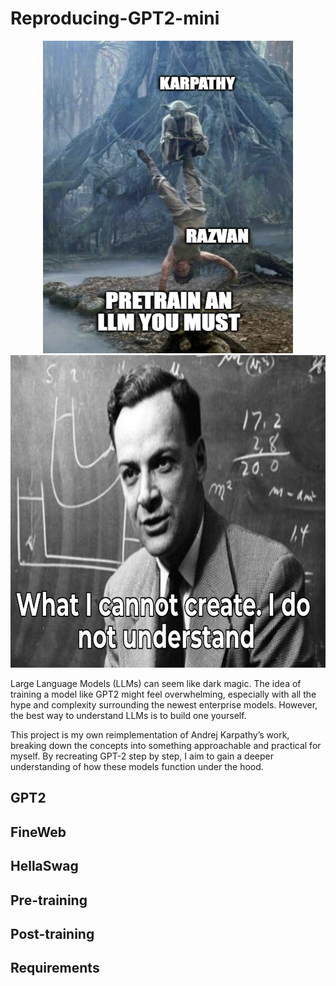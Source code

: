 # Reproducing-GPT2-mini

<p align="center">
    <img src="assets/joke.png" alt="trainAnLLM" width="400" height="500">
    <img src="assets/understand.png" alt="understand" width="600" height="500">
</p>

Large Language Models (LLMs) can seem like dark magic. The idea of training a model like GPT2 might feel overwhelming, especially with all the hype and complexity surrounding the newest enterprise models. However, the best way to understand LLMs is to build one yourself.

This project is my own reimplementation of Andrej Karpathy’s work, breaking down the concepts into something approachable and practical for myself. By recreating GPT-2 step by step, I aim to gain a deeper understanding of how these models function under the hood.

## GPT2

## FineWeb 

## HellaSwag

## Pre-training

## Post-training

## Requirements 


